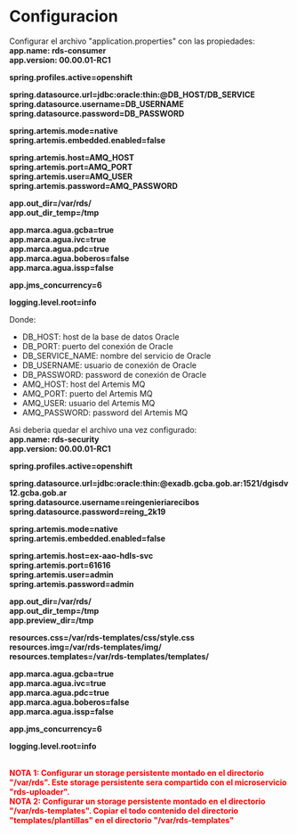 # Configuracion 
Configurar el archivo "application.properties" con las propiedades:<br>
<strong>
app.name: rds-consumer<br>
app.version: 00.00.01-RC1<br>

spring.profiles.active=openshift<br>

spring.datasource.url=jdbc:oracle:thin:@DB_HOST/DB_SERVICE<br>
spring.datasource.username=DB_USERNAME<br>
spring.datasource.password=DB_PASSWORD<br>

spring.artemis.mode=native<br>
spring.artemis.embedded.enabled=false<br>

spring.artemis.host=AMQ_HOST<br>
spring.artemis.port=AMQ_PORT<br>
spring.artemis.user=AMQ_USER<br>
spring.artemis.password=AMQ_PASSWORD<br>

app.out_dir=/var/rds/<br>
app.out_dir_temp=/tmp<br>

app.marca.agua.gcba=true<br>
app.marca.agua.ivc=true<br>
app.marca.agua.pdc=true<br>
app.marca.agua.boberos=false<br>
app.marca.agua.issp=false<br>

app.jms_concurrency=6<br>

logging.level.root=info<br>
</strong>

<p>
Donde:
<ul>
    <li>DB_HOST: host de la base de datos Oracle</li>
    <li>DB_PORT: puerto del conexión de Oracle</li>
    <li>DB_SERVICE_NAME: nombre del servicio de Oracle </li>
    <li>DB_USERNAME: usuario de conexión de Oracle</li>
    <li>DB_PASSWORD: password de conexión de Oracle </li>
    <li>AMQ_HOST: host del Artemis MQ</li>
    <li>AMQ_PORT: puerto del Artemis MQ</li>
    <li>AMQ_USER: usuario del Artemis MQ</li>
    <li>AMQ_PASSWORD: password del Artemis MQ</li>
</ul>
</p>

<p>
Asi deberia quedar el archivo una vez configurado:<br>
<strong>
app.name: rds-security<br>
app.version: 00.00.01-RC1<br>

spring.profiles.active=openshift<br>

spring.datasource.url=jdbc:oracle:thin:@exadb.gcba.gob.ar:1521/dgisdv12.gcba.gob.ar<br>
spring.datasource.username=reingenieriarecibos<br>
spring.datasource.password=reing_2k19<br>

spring.artemis.mode=native<br>
spring.artemis.embedded.enabled=false<br>

spring.artemis.host=ex-aao-hdls-svc<br>
spring.artemis.port=61616<br>
spring.artemis.user=admin<br>
spring.artemis.password=admin<br>

app.out_dir=/var/rds/<br>
app.out_dir_temp=/tmp<br>
app.preview_dir=/tmp<br>

resources.css=/var/rds-templates/css/style.css<br>
resources.img=/var/rds-templates/img/<br>
resources.templates=/var/rds-templates/templates/<br>

app.marca.agua.gcba=true<br>
app.marca.agua.ivc=true<br>
app.marca.agua.pdc=true<br>
app.marca.agua.boberos=false<br>
app.marca.agua.issp=false<br>

app.jms_concurrency=6<br>

logging.level.root=info<br>
</strong>
</p>

<br>
<strong style="color: red">
NOTA 1: Configurar un storage persistente montado en el directorio "/var/rds". 
Este storage persistente sera compartido con el microservicio "rds-uploader".
</strong>
<br>
<strong style="color: red">
NOTA 2: Configurar un storage persistente montado en el directorio "/var/rds-templates". 
Copiar el todo contenido del directorio "templates/plantillas" en el directorio "/var/rds-templates"
</strong>